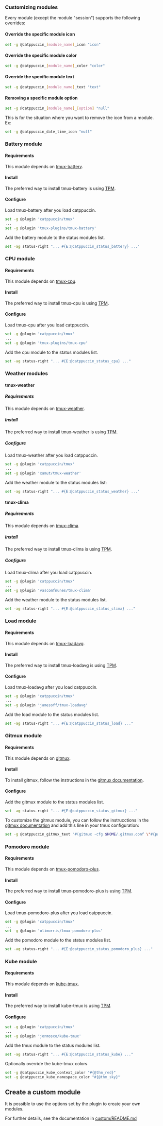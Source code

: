 
### Customizing modules

Every module (except the module "session") supports the following overrides:

#### Override the specific module icon

```sh
set -g @catppuccin_[module_name]_icon "icon"
```

#### Override the specific module color

```sh
set -g @catppuccin_[module_name]_color "color"
```

#### Override the specific module text

```sh
set -g @catppuccin_[module_name]_text "text"
```

#### Removing a specific module option

```sh
set -g @catppuccin_[module_name]_[option] "null"
```

This is for the situation where you want to remove the icon from a module.
Ex:

```sh
set -g @catppuccin_date_time_icon "null"
```

### Battery module

#### Requirements

This module depends on [tmux-battery](https://github.com/tmux-plugins/tmux-battery/tree/master).

#### Install

The preferred way to install tmux-battery is using [TPM](https://github.com/tmux-plugins/tpm).

#### Configure

Load tmux-battery after you load catppuccin.

```sh
set -g @plugin 'catppuccin/tmux'
...
set -g @plugin 'tmux-plugins/tmux-battery'
```

Add the battery module to the status modules list.

```sh
set -ag status-right "... #{E:@catppuccin_status_battery} ..."
```

### CPU module

#### Requirements

This module depends on [tmux-cpu](https://github.com/tmux-plugins/tmux-cpu/tree/master).

#### Install

The preferred way to install tmux-cpu is using [TPM](https://github.com/tmux-plugins/tpm).

#### Configure

Load tmux-cpu after you load catppuccin.

```sh
set -g @plugin 'catppuccin/tmux'
...
set -g @plugin 'tmux-plugins/tmux-cpu'
```

Add the cpu module to the status modules list.

```sh
set -ag status-right "... #{E:@catppuccin_status_cpu} ..."
```

### Weather modules

#### tmux-weather

##### Requirements

This module depends on [tmux-weather](https://github.com/xamut/tmux-weather).

##### Install

The preferred way to install tmux-weather is using [TPM](https://github.com/tmux-plugins/tpm).

##### Configure

Load tmux-weather after you load catppuccin.

```sh
set -g @plugin 'catppuccin/tmux'
...
set -g @plugin 'xamut/tmux-weather'
```

Add the weather module to the status modules list:

```sh
set -ag status-right "... #{E:@catppuccin_status_weather} ..."
```

#### tmux-clima

##### Requirements

This module depends on [tmux-clima](https://github.com/vascomfnunes/tmux-clima).

##### Install

The preferred way to install tmux-clima is using [TPM](https://github.com/tmux-plugins/tpm).

##### Configure

Load tmux-clima after you load catppuccin.

```sh
set -g @plugin 'catppuccin/tmux'
...
set -g @plugin 'vascomfnunes/tmux-clima'
```

Add the weather module to the status modules list.

```sh
set -ag status-right "... #{E:@catppuccin_status_clima} ..."
```

### Load module

#### Requirements

This module depends on [tmux-loadavg](https://github.com/jamesoff/tmux-loadavg).

#### Install

The preferred way to install tmux-loadavg is using [TPM](https://github.com/tmux-plugins/tpm).

#### Configure

Load tmux-loadavg after you load catppuccin.

```sh
set -g @plugin 'catppuccin/tmux'
...
set -g @plugin 'jamesoff/tmux-loadavg'
```

Add the load module to the status modules list.

```sh
set -ag status-right "... #{E:@catppuccin_status_load} ..."
```

### Gitmux module

#### Requirements

This module depends on [gitmux](https://github.com/arl/gitmux).

#### Install

To install gitmux, follow the instructions in the [gitmux documentation](https://github.com/arl/gitmux/blob/main/README.md#installing).

#### Configure

Add the gitmux module to the status modules list.

```sh
set -ag status-right "... #{E:@catppuccin_status_gitmux} ..."
```

To customize the gitmux module, you can follow the instrucctions in the [gitmux documentation](https://github.com/arl/gitmux/blob/main/README.md#customizing) and add this line in your tmux configuration:

```sh
set -g @catppuccin_gitmux_text "#(gitmux -cfg $HOME/.gitmux.conf \"#{pane_current_path}\")"
```

### Pomodoro module

#### Requirements

This module depends on [tmux-pomodoro-plus](https://github.com/olimorris/tmux-pomodoro-plus/tree/main).

#### Install

The preferred way to install tmux-pomodoro-plus is using [TPM](https://github.com/tmux-plugins/tpm).

#### Configure

Load tmux-pomodoro-plus after you load catppuccin.

```sh
set -g @plugin 'catppuccin/tmux'
...
set -g @plugin 'olimorris/tmux-pomodoro-plus'
```

Add the pomodoro module to the status modules list.

```sh
set -ag status-right "... #{E:@catppuccin_status_pomodoro_plus} ..."
```

### Kube module

#### Requirements

This module depends on [kube-tmux](https://github.com/jonmosco/kube-tmux).

#### Install

The preferred way to install kube-tmux is using [TPM](https://github.com/tmux-plugins/tpm).

#### Configure

```sh
set -g @plugin 'catppuccin/tmux'
...
set -g @plugin 'jonmosco/kube-tmux'
```

Add the tmux module to the status modules list.

```sh
set -ag status-right "... #{E:@catppuccin_status_kube} ..."
```

Optionally override the kube-tmux colors

```sh
set -g @catppuccin_kube_context_color "#{@thm_red}"
set -g @catppuccin_kube_namespace_color "#{@thm_sky}"
```

## Create a custom module

It is possible to use the options set by the plugin to create your own modules.

For further details, see the documentation in [custom/README.md](../custom/README.md)
